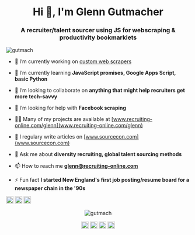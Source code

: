 <h1 align="center">Hi 👋, I'm Glenn Gutmacher</h1>
<h3 align="center">A recruiter/talent sourcer using JS for webscraping & productivity bookmarklets</h3>

<p align="left"> <img src="https://komarev.com/ghpvc/?username=gutmach" alt="gutmach" /> </p>

- 🔭 I’m currently working on [custom web scrapers](https://github.com/gutmach/sosuv)

- 🌱 I’m currently learning **JavaScript promises, Google Apps Script, basic Python**

- 👯 I’m looking to collaborate on **anything that might help recruiters get more tech-savvy**

- 🤔 I’m looking for help with **Facebook scraping**

- 👨‍💻 Many of my projects are available at [www.recruiting-online.com/glenn](www.recruiting-online.com/glenn)

- 📝 I regulary write articles on [www.sourcecon.com](www.sourcecon.com)

- 💬 Ask me about **diversity recruiting, global talent sourcing methods**

- 📫 How to reach me **glenn@recruiting-online.com**

- ⚡ Fun fact **I started New England's first job posting/resume board for a newspaper chain in the '90s**

<p align="left"><img src="https://devicons.github.io/devicon/devicon.git/icons/html5/html5-original-wordmark.svg" alt="html5" width="20" height="20"/> <img src="https://devicons.github.io/devicon/devicon.git/icons/javascript/javascript-original.svg" alt="javascript" width="20" height="20"/> <img src="https://devicons.github.io/devicon/devicon.git/icons/python/python-original-wordmark.svg" alt="python" width="20" height="20"/></p><p align="center"> <img src="https://github-readme-stats.vercel.app/api?username=gutmach&show_icons=true" alt="gutmach" /> </p>

<p align="center">
<a href="https://twitter.com/gutmach" target="blank"><img align="center" src="https://cdn.jsdelivr.net/npm/simple-icons@3.0.1/icons/twitter.svg" alt="gutmach" height="20" width="20" /></a>
<a href="https://linkedin.com/in/gutmach" target="blank"><img align="center" src="https://cdn.jsdelivr.net/npm/simple-icons@3.0.1/icons/linkedin.svg" alt="gutmach" height="20" width="20" /></a>
<a href="https://stackoverflow.com/users/261323" target="blank"><img align="center" src="https://cdn.jsdelivr.net/npm/simple-icons@3.0.1/icons/stackoverflow.svg" alt="261323" height="20" width="20" /></a>
<a href="https://fb.com/glenn.gutmacher" target="blank"><img align="center" src="https://cdn.jsdelivr.net/npm/simple-icons@3.0.1/icons/facebook.svg" alt="glenn.gutmacher" height="20" width="20" /></a>
</p>
